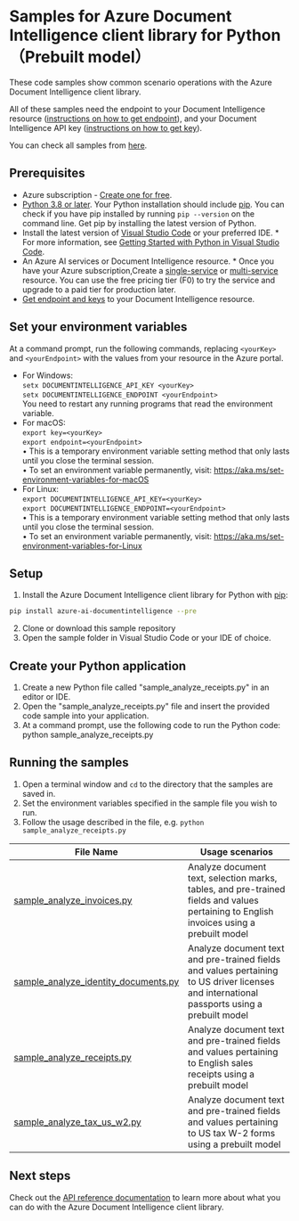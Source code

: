 
# Samples for Azure Document Intelligence client library for Python（Prebuilt model）

These code samples show common scenario operations with the Azure Document Intelligence client library.

All of these samples need the endpoint to your Document Intelligence resource ([instructions on how to get endpoint][get-endpoint-instructions]), and your Document Intelligence API key ([instructions on how to get key][get-key-instructions]).

You can check all samples from [here][sample_path].

## Prerequisites
* Azure subscription - [Create one for free](https://azure.microsoft.com/free/ai-services/).
* [Python 3.8 or later](https://www.python.org/). Your Python installation should include [pip](https://pip.pypa.io/en/stable/). You can check if you have pip installed by running `pip --version` on the command line. Get pip by installing the latest version of Python.
* Install the latest version of [Visual Studio Code](https://code.visualstudio.com/) or your preferred IDE.  * For more information, see [Getting Started with Python in Visual Studio Code](https://code.visualstudio.com/docs/python/python-tutorial).
* An Azure AI services or Document Intelligence resource. * Once you have your Azure subscription,Create a [single-service](https://aka.ms/single-service) or [multi-service](https://aka.ms/multi-service) resource.
    You can use the free pricing tier (F0) to try the service and upgrade to a paid tier for production later.
* [Get endpoint and keys](https://learn.microsoft.com/en-us/azure/ai-services/document-intelligence/create-document-intelligence-resource?view=doc-intel-4.0.0#get-endpoint-url-and-keys) to your Document Intelligence resource.

## Set your environment variables
    
At a command prompt, run the following commands, replacing ```<yourKey>``` and ```<yourEndpoint>``` with the values from your resource in the Azure portal.
- For Windows:  
```setx DOCUMENTINTELLIGENCE_API_KEY <yourKey>```   
```setx DOCUMENTINTELLIGENCE_ENDPOINT <yourEndpoint>```   
   You need to restart any running programs that read the environment variable.
- For macOS:  
```export key=<yourKey>```  
```export endpoint=<yourEndpoint>```  
       • This is a temporary environment variable setting method that only lasts until you close the terminal session.   
       • To set an environment variable permanently, visit: https://aka.ms/set-environment-variables-for-macOS
- For Linux:  
```export DOCUMENTINTELLIGENCE_API_KEY=<yourKey>```  
```export DOCUMENTINTELLIGENCE_ENDPOINT=<yourEndpoint>```  
       • This is a temporary environment variable setting method that only lasts until you close the terminal session.   
       • To set an environment variable permanently, visit: https://aka.ms/set-environment-variables-for-Linux

## Setup

1. Install the Azure Document Intelligence client library for Python with [pip][pip]:

```bash
pip install azure-ai-documentintelligence --pre
```

2. Clone or download this sample repository
3. Open the sample folder in Visual Studio Code or your IDE of choice.

## Create your Python application

1. Create a new Python file called "sample_analyze_receipts.py" in an editor or IDE.
2. Open the "sample_analyze_receipts.py" file and insert the provided code sample into your application.
3. At a command prompt, use the following code to run the Python code: 
       python sample_analyze_receipts.py

## Running the samples

1. Open a terminal window and `cd` to the directory that the samples are saved in.
2. Set the environment variables specified in the sample file you wish to run.
3. Follow the usage described in the file, e.g. `python sample_analyze_receipts.py`

|File Name|**Usage scenarios**|
|----------------|-------------|
|[sample_analyze_invoices.py](sample_analyze_invoices.py) |Analyze document text, selection marks, tables, and pre-trained fields and values pertaining to English invoices using a prebuilt model|
|[sample_analyze_identity_documents.py](sample_analyze_identity_documents.py) |Analyze document text and pre-trained fields and values pertaining to US driver licenses and international passports using a prebuilt model|
|[sample_analyze_receipts.py](sample_analyze_receipts.py) |Analyze document text and pre-trained fields and values pertaining to English sales receipts using a prebuilt model|
|[sample_analyze_tax_us_w2.py](sample_analyze_tax_us_w2.py)  |Analyze document text and pre-trained fields and values pertaining to US tax W-2 forms using a prebuilt model|

## Next steps

Check out the [API reference documentation][python-di-ref-docs] to learn more about
what you can do with the Azure Document Intelligence client library.


[azure_identity]: https://github.com/Azure/azure-sdk-for-python/tree/main/sdk/identity/azure-identity

[pip]: https://pypi.org/project/pip/
[azure_subscription]: https://azure.microsoft.com/free/
[azure_document_intelligence_account]: https://docs.microsoft.com/azure/cognitive-services/cognitive-services-apis-create-account?tabs=singleservice%2Cwindows
[azure_identity_pip]: https://pypi.org/project/azure-identity/
[python-di-ref-docs]: https://aka.ms/azsdk/python/documentintelligence/docs
[get-endpoint-instructions]: https://github.com/Azure/azure-sdk-for-python/blob/main/sdk/documentintelligence/azure-ai-documentintelligence/README.md#get-the-endpoint
[get-key-instructions]: https://github.com/Azure/azure-sdk-for-python/blob/main/sdk/documentintelligence/azure-ai-documentintelligence/README.md#get-the-api-key
[changelog]: https://github.com/Azure/azure-sdk-for-python/blob/main/sdk/documentintelligence/azure-ai-documentintelligence/CHANGELOG.md


[sample_path]: https://github.com/Azure/azure-sdk-for-python/blob/main/sdk/documentintelligence/azure-ai-documentintelligence/samples
